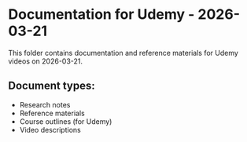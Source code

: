 # Documentation for Udemy - 2026-03-21

This folder contains documentation and reference materials for Udemy videos on 2026-03-21.

## Document types:
- Research notes
- Reference materials
- Course outlines (for Udemy)
- Video descriptions
